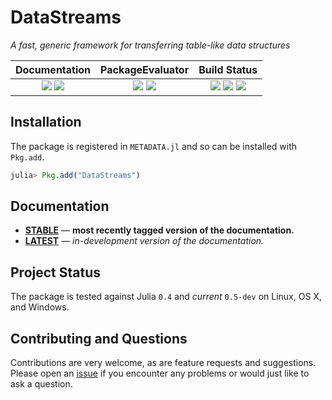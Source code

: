 
# DataStreams

*A fast, generic framework for transferring table-like data structures*

| **Documentation**                                                               | **PackageEvaluator**                                            | **Build Status**                                                                                |
|:-------------------------------------------------------------------------------:|:---------------------------------------------------------------:|:-----------------------------------------------------------------------------------------------:|
| [![][docs-stable-img]][docs-stable-url] [![][docs-latest-img]][docs-latest-url] | [![][pkg-0.4-img]][pkg-0.4-url] [![][pkg-0.5-img]][pkg-0.5-url] | [![][travis-img]][travis-url] [![][appveyor-img]][appveyor-url] [![][codecov-img]][codecov-url] |


## Installation

The package is registered in `METADATA.jl` and so can be installed with `Pkg.add`.

```julia
julia> Pkg.add("DataStreams")
```

## Documentation

- [**STABLE**][docs-stable-url] &mdash; **most recently tagged version of the documentation.**
- [**LATEST**][docs-latest-url] &mdash; *in-development version of the documentation.*

## Project Status

The package is tested against Julia `0.4` and *current* `0.5-dev` on Linux, OS X, and Windows.

## Contributing and Questions

Contributions are very welcome, as are feature requests and suggestions. Please open an
[issue][issues-url] if you encounter any problems or would just like to ask a question.



[docs-latest-img]: https://img.shields.io/badge/docs-latest-blue.svg
[docs-latest-url]: https://JuliaData.github.io/DataStreams.jl/latest

[docs-stable-img]: https://img.shields.io/badge/docs-stable-blue.svg
[docs-stable-url]: https://JuliaData.github.io/DataStreams.jl/stable

[travis-img]: https://travis-ci.org/JuliaData/DataStreams.jl.svg?branch=master
[travis-url]: https://travis-ci.org/JuliaData/DataStreams.jl

[appveyor-img]: https://ci.appveyor.com/api/projects/status/h227adt6ovd1u3sx/branch/master?svg=true
[appveyor-url]: https://ci.appveyor.com/project/JuliaData/documenter-jl/branch/master

[codecov-img]: https://codecov.io/gh/JuliaData/DataStreams.jl/branch/master/graph/badge.svg
[codecov-url]: https://codecov.io/gh/JuliaData/DataStreams.jl

[issues-url]: https://github.com/JuliaData/DataStreams.jl/issues

[pkg-0.4-img]: http://pkg.julialang.org/badges/DataStreams_0.4.svg
[pkg-0.4-url]: http://pkg.julialang.org/?pkg=DataStreams
[pkg-0.5-img]: http://pkg.julialang.org/badges/DataStreams_0.5.svg
[pkg-0.5-url]: http://pkg.julialang.org/?pkg=DataStreams
